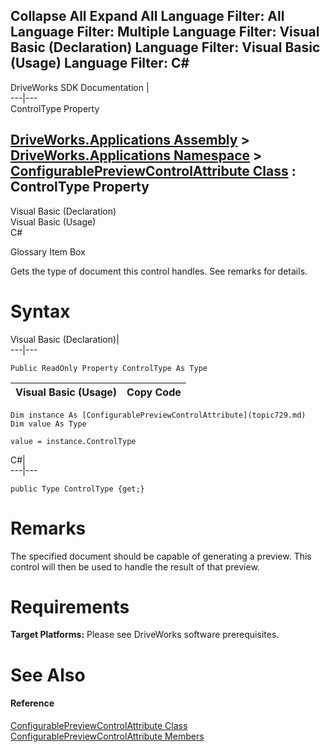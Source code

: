 Collapse All Expand All Language Filter: All  Language Filter: Multiple  Language Filter: Visual Basic (Declaration) Language Filter: Visual Basic (Usage) Language Filter: C#  
---  
DriveWorks SDK Documentation  |   
---|---  
ControlType Property   
  
[DriveWorks.Applications Assembly](topic13.md) > [DriveWorks.Applications Namespace](topic16.md) > [ConfigurablePreviewControlAttribute Class](topic729.md) : ControlType Property  
---  
  
Visual Basic (Declaration)    
Visual Basic (Usage)    
C# 

Glossary Item Box

Gets the type of document this control handles. See remarks for details. 

# Syntax

Visual Basic (Declaration)|   
---|---  
      
    
    Public ReadOnly Property ControlType As Type  
  
Visual Basic (Usage)| Copy Code  
---|---  
      
    
    Dim instance As [ConfigurablePreviewControlAttribute](topic729.md)
    Dim value As Type
     
    value = instance.ControlType  
  
C#|   
---|---  
      
    
    public Type ControlType {get;}  
  
# Remarks

The specified document should be capable of generating a preview. This control will then be used to handle the result of that preview.

# Requirements

**Target Platforms:** Please see DriveWorks software prerequisites.

# See Also

#### Reference

[ConfigurablePreviewControlAttribute Class](topic729.md)   
[ConfigurablePreviewControlAttribute Members](topic730.md)


